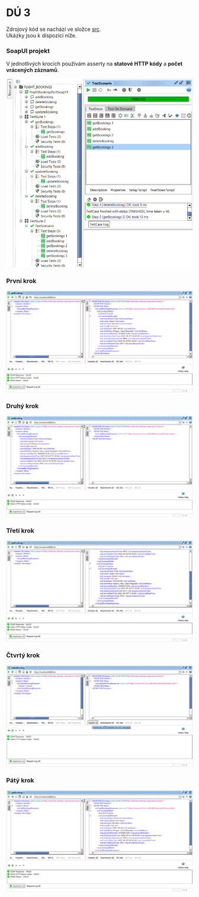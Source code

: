 # DÚ 3

Zdrojový kód se nachází ve složce [src](). <br />
Ukázky jsou k dispozici níže.

### SoapUI projekt

V jednotlivých krocích používám asserty na **statové HTTP kódy** a **počet vrácených záznamů**.

![image](project.png)

### První krok

![image](step1.png)

### Druhý krok

![image](step2.png)

### Třetí krok

![image](step3.png)

### Čtvrtý krok

![image](step4.png)

### Pátý krok

![image](step5.png)